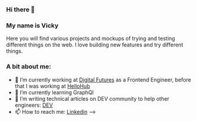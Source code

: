 ### Hi there 👋

### My name is Vicky

Here you will find various projects and mockups of trying and testing different things on the web.
I love building new features and try different things.

### A bit about me:

- 🔭 I’m currently working at [Digital Futures](https://digitalfutures.com/) as a Frontend Engineer, before that I was working at [HelloHub](https://hellohub.com/)
- 🌱 I’m currently learning GraphQl
- 🤔 I’m writing technical articles on DEV community to help other engineers: [DEV](https://dev.to/vikirobles)
- 📫 How to reach me: [Linkedin](https://www.linkedin.com/in/vicky-vasilopoulou-52230111b/)
-->
